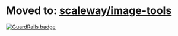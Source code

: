 Moved to: [scaleway/image-tools](https://github.com/scaleway/image-tools)
=========================================================================

[![GuardRails badge](https://badges.production.guardrails.io/moul/image-tools-v1.svg)](https://www.guardrails.io)
